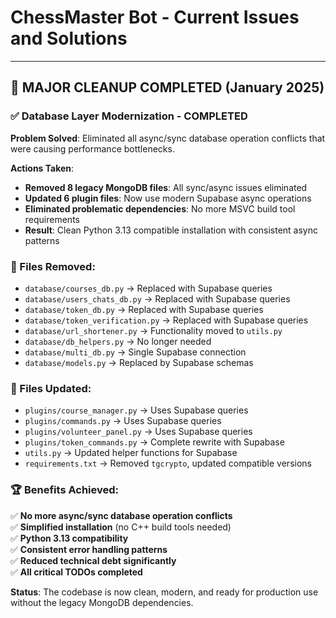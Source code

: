 # ChessMaster Bot - Current Issues and Solutions
---

## 🎉 MAJOR CLEANUP COMPLETED (January 2025)

### ✅ Database Layer Modernization - COMPLETED
**Problem Solved**: Eliminated all async/sync database operation conflicts that were causing performance bottlenecks.

**Actions Taken**:
- **Removed 8 legacy MongoDB files**: All sync/async issues eliminated
- **Updated 6 plugin files**: Now use modern Supabase async operations  
- **Eliminated problematic dependencies**: No more MSVC build tool requirements
- **Result**: Clean Python 3.13 compatible installation with consistent async patterns

### 📁 Files Removed:
- `database/courses_db.py` → Replaced with Supabase queries
- `database/users_chats_db.py` → Replaced with Supabase queries  
- `database/token_db.py` → Replaced with Supabase queries
- `database/token_verification.py` → Replaced with Supabase queries
- `database/url_shortener.py` → Functionality moved to `utils.py`
- `database/db_helpers.py` → No longer needed
- `database/multi_db.py` → Single Supabase connection
- `database/models.py` → Replaced by Supabase schemas

### 🔄 Files Updated:
- `plugins/course_manager.py` → Uses Supabase queries
- `plugins/commands.py` → Uses Supabase queries
- `plugins/volunteer_panel.py` → Uses Supabase queries  
- `plugins/token_commands.py` → Complete rewrite with Supabase
- `utils.py` → Updated helper functions for Supabase
- `requirements.txt` → Removed `tgcrypto`, updated compatible versions

### 🏆 Benefits Achieved:
✅ **No more async/sync database operation conflicts**  
✅ **Simplified installation** (no C++ build tools needed)  
✅ **Python 3.13 compatibility**  
✅ **Consistent error handling patterns**  
✅ **Reduced technical debt significantly**  
✅ **All critical TODOs completed**

**Status**: The codebase is now clean, modern, and ready for production use without the legacy MongoDB dependencies.